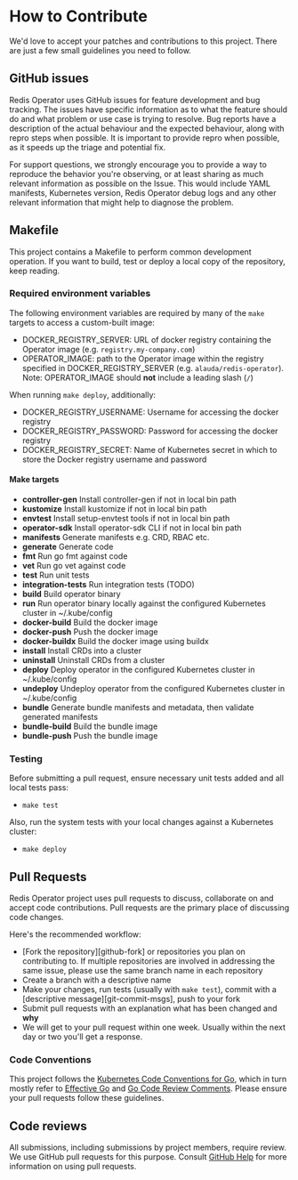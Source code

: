 # How to Contribute

We'd love to accept your patches and contributions to this project. There are
just a few small guidelines you need to follow.

## GitHub issues

Redis Operator uses GitHub issues for feature development and bug tracking.
The issues have specific information as to what the feature should do and what problem or
use case is trying to resolve. Bug reports have a description of the actual behaviour and
the expected behaviour, along with repro steps when possible. It is important to provide
repro when possible, as it speeds up the triage and potential fix.

For support questions, we strongly encourage you to provide a way to
reproduce the behavior you're observing, or at least sharing as much
relevant information as possible on the Issue. This would include YAML manifests, Kubernetes version,
Redis Operator debug logs and any other relevant information that might help
to diagnose the problem.

## Makefile

This project contains a Makefile to perform common development operation. If you want to build, test or deploy a local copy of the repository, keep reading.

### Required environment variables

The following environment variables are required by many of the `make` targets to access a custom-built image:

- DOCKER_REGISTRY_SERVER: URL of docker registry containing the Operator image (e.g. `registry.my-company.com`)
- OPERATOR_IMAGE: path to the Operator image within the registry specified in DOCKER_REGISTRY_SERVER (e.g. `alauda/redis-operator`). Note: OPERATOR_IMAGE should **not** include a leading slash (`/`)

When running `make deploy`, additionally:

- DOCKER_REGISTRY_USERNAME: Username for accessing the docker registry
- DOCKER_REGISTRY_PASSWORD: Password for accessing the docker registry
- DOCKER_REGISTRY_SECRET: Name of Kubernetes secret in which to store the Docker registry username and password

#### Make targets

- **controller-gen** Install controller-gen if not in local bin path
- **kustomize** Install kustomize if not in local bin path
- **envtest** Install setup-envtest tools if not in local bin path
- **operator-sdk** Install operator-sdk CLI if not in local bin path
- **manifests** Generate manifests e.g. CRD, RBAC etc.
- **generate** Generate code
- **fmt** Run go fmt against code
- **vet** Run go vet against code
- **test** Run unit tests
- **integration-tests** Run integration tests (TODO)
- **build** Build operator binary
- **run** Run operator binary locally against the configured Kubernetes cluster in ~/.kube/config
- **docker-build** Build the docker image
- **docker-push** Push the docker image
- **docker-buildx** Build the docker image using buildx
- **install** Install CRDs into a cluster
- **uninstall** Uninstall CRDs from a cluster
- **deploy** Deploy operator in the configured Kubernetes cluster in ~/.kube/config
- **undeploy** Undeploy operator from the configured Kubernetes cluster in ~/.kube/config
- **bundle** Generate bundle manifests and metadata, then validate generated manifests
- **bundle-build** Build the bundle image
- **bundle-push** Push the bundle image

### Testing

Before submitting a pull request, ensure necessary unit tests added and all local tests pass:
- `make test`

Also, run the system tests with your local changes against a Kubernetes cluster:
- `make deploy`

## Pull Requests

Redis Operator project uses pull requests to discuss, collaborate on and accept code contributions.
Pull requests are the primary place of discussing code changes.

Here's the recommended workflow:

 * [Fork the repository][github-fork] or repositories you plan on contributing to. If multiple
   repositories are involved in addressing the same issue, please use the same branch name
   in each repository
 * Create a branch with a descriptive name
 * Make your changes, run tests (usually with `make test`), commit with a
   [descriptive message][git-commit-msgs], push to your fork
 * Submit pull requests with an explanation what has been changed and **why**
 * We will get to your pull request within one week. Usually within the next day or two you'll get a response.

### Code Conventions

This project follows the [Kubernetes Code Conventions for Go](https://github.com/kubernetes/community/blob/master/contributors/guide/coding-conventions.md#code-conventions), which in turn mostly refer to [Effective Go](https://golang.org/doc/effective_go.html) and [Go Code Review Comments](https://github.com/golang/go/wiki/CodeReviewComments). Please ensure your pull requests follow these guidelines.

## Code reviews

All submissions, including submissions by project members, require review. We
use GitHub pull requests for this purpose. Consult
[GitHub Help](https://help.github.com/articles/about-pull-requests/) for more
information on using pull requests.
